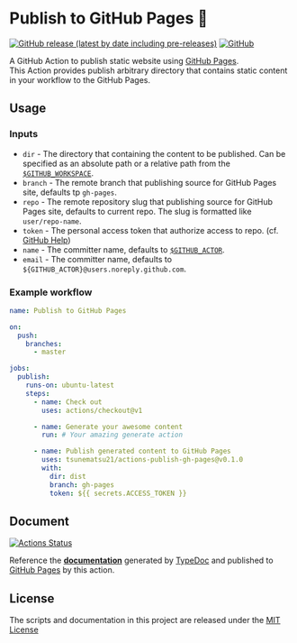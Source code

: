 # Publish to GitHub Pages :sushi:

[![GitHub release (latest by date including pre-releases)](https://img.shields.io/github/v/release/tsunematsu21/actions-publish-gh-pages?color=brightgreen&include_prereleases)](https://github.com/tsunematsu21/actions-publish-gh-pages/releases)
[![GitHub](https://img.shields.io/github/license/tsunematsu21/actions-publish-gh-pages?color=blue)](LICENSE)

A GitHub Action to publish static website using [GitHub Pages](https://pages.github.com/).  
This Action provides publish arbitrary directory that contains static content in your workflow to the GitHub Pages.  

## Usage

### Inputs

* `dir` - The directory that containing the content to be published. Can be specified as an absolute path or a relative path from the [`$GITHUB_WORKSPACE`](https://help.github.com/en/actions/automating-your-workflow-with-github-actions/using-environment-variables#default-environment-variables).
* `branch` - The remote branch that publishing source for GitHub Pages site, defaults tp `gh-pages`.
* `repo` - The remote repository slug that publishing source for GitHub Pages site, defaults to current repo. The slug is formatted like `user/repo-name`.
* `token` - The personal access token that authorize access to repo. (cf. [GitHub Help](https://help.github.com/en/github/authenticating-to-github/creating-a-personal-access-token-for-the-command-line))
* `name` - The committer name, defaults to [`$GITHUB_ACTOR`](https://help.github.com/en/actions/automating-your-workflow-with-github-actions/using-environment-variables#default-environment-variables).
* `email` - The committer name, defaults to `${GITHUB_ACTOR}@users.noreply.github.com`.

### Example workflow

```yaml
name: Publish to GitHub Pages

on:
  push:
    branches:
      - master

jobs:
  publish:
    runs-on: ubuntu-latest
    steps:
      - name: Check out
        uses: actions/checkout@v1

      - name: Generate your awesome content
        run: # Your amazing generate action

      - name: Publish generated content to GitHub Pages
        uses: tsunematsu21/actions-publish-gh-pages@v0.1.0
        with:
          dir: dist
          branch: gh-pages
          token: ${{ secrets.ACCESS_TOKEN }}
```

## Document
[![Actions Status](https://github.com/tsunematsu21/actions-publish-gh-pages/workflows/Publish%20Typedoc%20to%20GitHub%20Pages/badge.svg)](https://github.com/tsunematsu21/actions-publish-gh-pages/actions?query=workflow%3A%22Publish+Typedoc+to+GitHub+Pages%22)

Reference the **[documentation](https://tsunematsu21.github.io/actions-publish-gh-pages)** generated by [TypeDoc](https://typedoc.org) and published to [GitHub Pages](https://pages.github.com/) by this action.

## License

The scripts and documentation in this project are released under the [MIT License](LICENSE)
